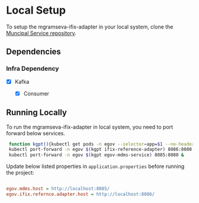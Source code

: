 # Local Setup

To setup the mgramseva-ifix-adapter in your local system, clone the [Muncipal Service repository](https://github.com/egovernments/punjab-mgramseva).

## Dependencies

### Infra Dependency
- [x] Kafka
  - [x] Consumer
 

## Running Locally

To run the mgramseva-ifix-adapter in local system, you need to port forward below services.

```bash
 function kgpt(){kubectl get pods -n egov --selector=app=$1 --no-headers=true | head -n1 | awk '{print $1}'}
 kubectl port-forward -n egov $(kgpt ifix-reference-adapter) 8086:8080 &
 kubectl port-forward -n egov $(kgpt egov-mdms-service) 8085:8080 &
``` 

Update below listed properties in `application.properties` before running the project:

```ini

egov.mdms.host = http://localhost:8085/
egov.ifix.refernce.adapter.host = http://localhost:8086/
```